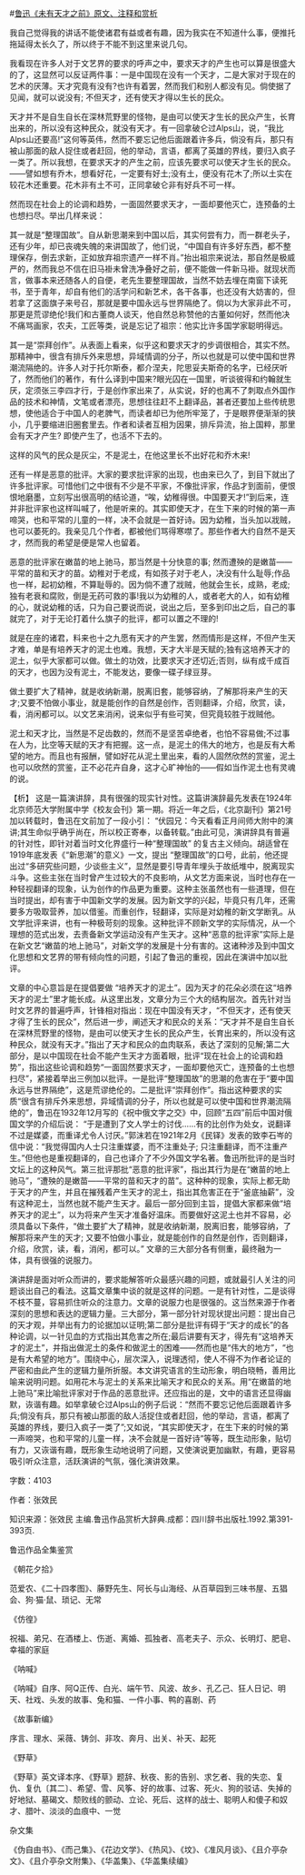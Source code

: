 #[鲁迅《未有天才之前》原文、注释和赏析](https://www.vrrw.net/wx/9506.html)

我自己觉得我的讲话不能使诸君有益或者有趣，因为我实在不知道什么事，便推托拖延得太长久了，所以终于不能不到这里来说几句。

我看现在许多人对于文艺界的要求的呼声之中，要求天才的产生也可以算是很盛大的了，这显然可以反证两件事：一是中国现在没有一个天才，二是大家对于现在的艺术的厌薄。天才究竟有没有?也许有着罢，然而我们和别人都没有见。倘使据了见闻，就可以说没有; 不但天才，还有使天才得以生长的民众。

天才并不是自生自长在深林荒野里的怪物，是由可以使天才生长的民众产生，长育出来的，所以没有这种民众，就没有天才。有一回拿破仑过Alps山，说，“我比Alps山还要高!”这何等英伟，然而不要忘记他后面跟着许多兵，倘没有兵，那只有被山那面的敌人捉住或者赶回，他的举动，言语，都离了英雄的界线，要归入疯子一类了。所以我想，在要求天才的产生之前，应该先要求可以使天才生长的民众。——譬如想有乔木，想看好花，一定要有好土;没有土，便没有花木了;所以土实在较花木还重要。花木非有土不可，正同拿破仑非有好兵不可一样。

然而现在社会上的论调和趋势，一面固然要求天才，一面却要他灭亡，连预备的土也想扫尽。举出几样来说：

其一就是“整理国故”。自从新思潮来到中国以后，其实何尝有力，而一群老头子，还有少年，却已丧魂失魄的来讲国故了，他们说，“中国自有许多好东西，都不整理保存，倒去求新，正如放弃祖宗遗产一样不肖。”抬出祖宗来说法，那自然是极威严的，然而我总不信在旧马褂未曾洗净叠好之前，便不能做一件新马褂。就现状而言，做事本来还随各人的自便，老先生要整理国故，当然不妨去埋在南窗下读死书，至于青年，却自有他们的活学问和新艺术，各干各事，也还没有大妨害的，但若拿了这面旗子来号召，那就是要中国永远与世界隔绝了。倘以为大家非此不可，那更是荒谬绝伦!我们和古董商人谈天，他自然总称赞他的古董如何好，然而他决不痛骂画家，农夫，工匠等类，说是忘记了祖宗：他实比许多国学家聪明得远。

其一是“崇拜创作”。从表面上看来，似乎这和要求天才的步调很相合，其实不然。那精神中，很含有排斥外来思想，异域情调的分子，所以也就是可以使中国和世界潮流隔绝的。许多人对于托尔斯泰，都介涅夫，陀思妥夫斯奇的名字，已经厌听了，然而他们的著作，有什么译到中国来?眼光囚在一国里，听谈彼得和约翰就生厌，定须张三李四才行，于是创作家出来了，从实说，好的也离不了刺取点外国作品的技术和神情，文笔或者漂亮，思想往往赶不上翻译品，甚者还要加上些传统思想，使他适合于中国人的老脾气，而读者却已为他所牢笼了，于是眼界便渐渐的狭小，几乎要缩进旧圈套里去。作者和读者互相为因果，排斥异流，抬上国粹，那里会有天才产生? 即使产生了，也活不下去的。

这样的风气的民众是灰尘，不是泥土，在他这里长不出好花和乔木来!

还有一样是恶意的批评。大家的要求批评家的出现，也由来已久了，到目下就出了许多批评家。可惜他们之中很有不少是不平家，不像批评家，作品才到面前，便恨恨地磨墨，立刻写出很高明的结论道，“唉，幼稚得很。中国要天才!”到后来，连并非批评家也这样叫喊了，他是听来的。其实即使天才，在生下来的时候的第一声啼哭，也和平常的儿童的一样，决不会就是一首好诗。因为幼稚，当头加以戕贼，也可以萎死的。我亲见几个作者，都被他们骂得寒噤了。那些作者大约自然不是天才，然而我的希望是便是常人也留着。

恶意的批评家在嫩苗的地上驰马，那当然是十分快意的事; 然而遭殃的是嫩苗——平常的苗和天才的苗。幼稚对于老成，有如孩子对于老人，决没有什么耻辱;作品也一样，起初幼稚，不算耻辱的。因为倘不遭了戕贼，他就会生长，成熟，老成;独有老衰和腐败，倒是无药可救的事!我以为幼稚的人，或者老大的人，如有幼稚的心，就说幼稚的话，只为自己要说而说，说出之后，至多到印出之后，自己的事就完了，对于无论打着什么旗子的批评，都可以置之不理的!

就是在座的诸君，料来也十之九愿有天才的产生罢，然而情形是这样，不但产生天才难，单是有培养天才的泥土也难。我想，天才大半是天赋的;独有这培养天才的泥土，似乎大家都可以做。做土的功效，比要求天才还切近;否则，纵有成千成百的天才，也因为没有泥土，不能发达，要像一碟子绿豆芽。

做土要扩大了精神，就是收纳新潮，脱离旧套，能够容纳，了解那将来产生的天才;又要不怕做小事业，就是能创作的自然是创作，否则翻译，介绍，欣赏，读，看，消闲都可以。以文艺来消闲，说来似乎有些可笑，但究竟较胜于戕贼他。

泥土和天才比，当然是不足齿数的，然而不是坚苦卓绝者，也怕不容易做;不过事在人为，比空等天赋的天才有把握。这一点，是泥土的伟大的地方，也是反有大希望的地方。而且也有报酬，譬如好花从泥土里出来，看的人固然欣然的赏鉴，泥土也可以欣然的赏鉴，正不必花卉自身，这才心旷神怡的——假如当作泥土也有灵魂的说。



【析】 这是一篇演讲辞，具有很强的现实针对性。这篇讲演辞最先发表在1924年北京师范大学附属中学《校友会刊》第一期。将近一年之后，《北京副刊》第21号加以转载时，鲁迅在文前加了一段小引： “伏园兄：今天看看正月间师大附中的演讲;其生命似乎确乎尚在，所以校正寄奉，以备转载。”由此可见，演讲辞具有普遍的针对性，即针对着当时文化界盛行一种“整理国故” 的复古主义倾向。胡适曾在1919年底发表《“新思潮”的意义》一文，提出 “整理国故”的口号，此前，他还提出过“多研究些问题，少谈些主义”，显然是要引导青年埋头于故纸堆中，脱离现实斗争。这些主张在当时曾产生过较大的不良影响，从文艺方面来说，当时也存在一种轻视翻译的现象，认为创作的作品更为重要。这种主张虽然也有一些道理，但在当时提出，却有害于中国新文学的发展。因为新文学的兴起，毕竟只有几年，还需要多方吸取营养，加以借鉴。而重创作，轻翻译，实际是对幼稚的新文学断乳。从文学批评来讲，也有一种极苛刻的现象。这种批评不顾新文学的实际情况，从一个理想的范式出发，去责备新文学运动没有产生天才。这种“恶意的批评家”实际上是在新文艺“嫩苗的地上驰马”，对新文学的发展是十分有害的。这诸种涉及到中国文化思想和文艺界的带有倾向性的问题，引起了鲁迅的重视，因此在演讲中加以批评。

文章的中心意旨是在提倡要做 “培养天才的泥土”。因为天才的花朵必须在这“培养天才的泥土”里才能长成。从这里出发，文章分为三个大的结构层次。首先针对当时文艺界的普遍呼声，针锋相对指出：现在中国没有天才，“不但天才，还有使天才得了生长的民众”，然后进一步，阐述天才和民众的关系：“天才并不是自生自长在深林荒野里的怪物，是由可以使天才生长的民众产生，长育出来的，所以没有这种民众，就没有天才。”指出了天才和民众的血肉联系，表达了深刻的见解;第二大部分，是以中国现在社会不能产生天才方面着眼，批评“现在社会上的论调和趋势”，指出这些论调和趋势“一面固然要求天才，一面却要他灭亡，连预备的土也想扫尽”，紧接着举出三例加以批评。一是批评“整理国故”的思潮的危害在于“要中国永远与世界隔绝”，这是荒谬绝伦的。二是批评“崇拜创作”。指出这种要求的实质“很含有排斥外来思想，异域情调的分子，所以也就是可以使中国和世界潮流隔绝的”，鲁迅在1932年12月写的《祝中俄文字之交》中，回顾“五四”前后中国对俄国文学的介绍后说： “于是遭到了文人学士的讨伐……有的比创作为处女，说翻译不过是媒婆，而重译尤令人讨厌。”郭沫若在1921年2月《民铎》发表的致李石岑的信中说：“我觉得国内人士只注重媒婆，而不注重处子; 只注重翻译，而不注重产生。”但他也是重视翻译的，自己也译介了不少外国文学名著。鲁迅所批评的是当时文坛上的这种风气。第三批评那批“恶意的批评家”，指出其行为是在“嫩苗的地上驰马”，“遭殃的是嫩苗——平常的苗和天才的苗”。这种种的现象，实际上都无助于天才的产生，并且在摧残着产生天才的泥土，指出其危害正在于“釜底抽薪”，没有这种泥土，当然也就不能产生天才。最后一部分回到主旨，提倡大家都来做“培养天才的泥土”，以为将来产生天才准备好温床。而要做好这泥土也并不容易，必须具备以下条件，“做土要扩大了精神，就是收纳新潮，脱离旧套，能够容纳，了解那将来产生的天才; 又要不怕做小事业，就是能创作的自然是创作，否则翻译，介绍，欣赏，读，看，消闲，都可以。” 文章的三大部分各有侧重，最终融为一体，具有很强的说服力。

演讲辞是面对听众而讲的，要求能解答听众最感兴趣的问题，或就最引人关注的问题谈出自己的看法。这篇文章集中谈的就是这样的问题。一是有针对性，二是谈得不枝不蔓，容易抓住听众的注意力。文章的说服力也是很强的。这当然来源于作者深刻的思想和表达的逻辑力量。三大部分，第一部分针对现状提出问题：提出自己的天才观，并举出有力的论据加以证明;第二部分是批评有碍于“天才的成长”的各种论调，以一针见血的方式指出其危害之所在;最后讲要有天才，得先有“这培养天才的泥土”，并指出做泥土的条件和做泥土的困难——然而也是“伟大的地方”，“也是有大希望的地方”。围绕中心，层次深入，说理透彻，使人不得不为作者论证的严密和由此产生的逻辑力量所折服。本文讲究语言的生动形象，明白晓畅，善用比喻来说明问题。如用花木与泥土的关系来比喻天才和民众的关系。用“在嫩苗的地上驰马”来比喻批评家对于作品的恶意批评。还应指出的是，文中的语言还显得幽默，诙谐有趣。如举拿破仑过Alps山的例子后说：“然而不要忘记他后面跟着许多兵;倘没有兵，那只有被山那面的敌人活捉住或者赶回，他的举动，言语，都离了英雄的界线，要归入疯子一类了”;又如说，“其实即使天才，在生下来的时候的第一声啼哭，也和平常的儿童一样，决不会就是一首好诗”等等，既生动形象，贴切有力，又诙谐有趣，既形象生动地说明了问题，又使演说更加幽默，有趣，更容易吸引听众注意，活跃演讲的气氛，强化演讲效果。

字数：4103

作者：张效民

知识来源：张效民 主编.鲁迅作品赏析大辞典.成都：四川辞书出版社.1992.第391-393页.

鲁迅作品全集鉴赏

《朝花夕拾》

范爱农、《二十四孝图》、藤野先生、阿长与山海经、从百草园到三味书屋、五猖会、狗·猫·鼠、琐记、无常

《仿徨》

祝福、弟兄、在酒楼上、伤逝、离婚、孤独者、高老夫子、示众、长明灯、肥皂、幸福的家庭

《呐喊》

《呐喊》自序、阿Q正传、白光、端午节、风波、故乡、孔乙己、狂人日记、明天、社戏、头发的故事、兔和猫、一件小事、鸭的喜剧、药

《故事新编》

序言、理水、采薇、铸剑、非攻、奔月、出关、补天、起死

《野草》

《野草》英文译本序、《野草》题辞、秋夜、影的告别、求乞者、我的失恋、复仇、复仇〔其二〕、希望、雪、风筝、好的故事、过客、死火、狗的驳诘、失掉的好地狱、墓碣文、颓败线的颤动、立论、死后、这样的战士、聪明人和傻子和奴才、腊叶、淡淡的血痕中、一觉

杂文集

《伪自由书》、《而己集》、《花边文学》、《热风》、《坟》、《准风月谈》、《且介亭杂文》、《且介亭杂文附集》、《华盖集》、《华盖集续编》


